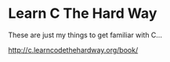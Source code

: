 # Learn C The Hard Way

These are just my things to get familiar with C...

http://c.learncodethehardway.org/book/

